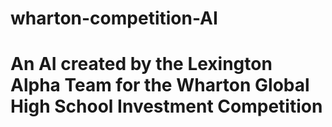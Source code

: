 # wharton-competition-AI
# An AI created by the Lexington Alpha Team for the Wharton Global High School Investment Competition
